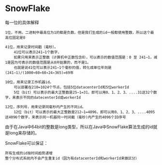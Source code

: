 # SnowFlake
每一位的具体解释

    1位，不用。二进制中最高位为1的都是负数，但是我们生成的id一般都使用整数，所以这个最高位固定是0

    41位，用来记录时间戳（毫秒）。
        41位可以表示241−1个数字，
        如果只用来表示正整数（计算机中正数包含0），可以表示的数值范围是：0 至 241−1，减1是因为可表示的数值范围是从0开始算的，而不是1。
        也就是说41位可以表示241−1个毫秒的值，转化成单位年则是(241−1)/(1000∗60∗60∗24∗365)=69年

    10位，用来记录工作机器id。
        可以部署在210=1024个节点，包括5位datacenterId和5位workerId
        5位（bit）可以表示的最大正整数是25−1=31，即可以用0、1、2、3、....31这32个数字，来表示不同的datecenterId或workerId

    12位，序列号，用来记录同毫秒内产生的不同id。
        12位（bit）可以表示的最大正整数是212−1=4096，即可以用0、1、2、3、....4095这4096个数字，来表示同一机器同一时间截（毫秒)内产生的4096个ID序号

由于在Java中64bit的整数是long类型，所以在Java中SnowFlake算法生成的id就是long来存储的。

SnowFlake可以保证：

    所有生成的id按时间趋势递增
    整个分布式系统内不会产生重复id（因为有datacenterId和workerId来做区分）

